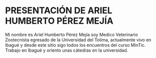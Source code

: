 # PRESENTACIÓN DE ARIEL HUMBERTO PÉREZ MEJÍA
Mi nombre es Ariel Humberto Pérez Mejía soy Medico Veterinario Zootecnista egresado de la Universidad del Tolima, actualmente vivo en Ibagué y desde este sitio sigo todos los encuentros del curso MinTic. Trabajo en Ibagué y oriento unas cátedras en la universidad.